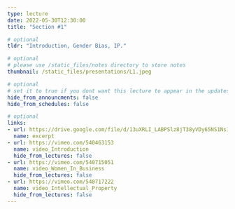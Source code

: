 ```yaml
---
type: lecture
date: 2022-05-30T12:30:00
title: "Section #1"

# optional
tldr: "Introduction, Gender Bias, IP."

# optional
# please use /static_files/notes directory to store notes
thumbnail: /static_files/presentations/L1.jpeg

# optional
# set it to true if you dont want this lecture to appear in the updates section
hide_from_announcments: false
hide_from_schedules: false

# optional
links:
- url: https://drive.google.com/file/d/13uXRLI_LABPSlz8jT38yVDy65NS1Ns1V/view?usp=sharing
  name: excerpt
- url: https://vimeo.com/540463153
  name: video_Introduction
  hide_from_lectures: false
- url: https://vimeo.com/540715051
  name: video_Women_In_Business
  hide_from_lectures: false
- url: https://vimeo.com/540717222
  name: video_Intellectual_Property
  hide_from_lectures: false
---
```



